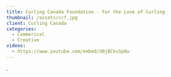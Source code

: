 ```yaml
---
title: Curling Canada Foundation - For the Love of Curling
thumbnail: /assets/ccf.jpg
client: Curling Canada
categories:
  - Commerical
  - Creative
videos:
  - https://www.youtube.com/embed/U0jBCksSp8w
---
```

.
